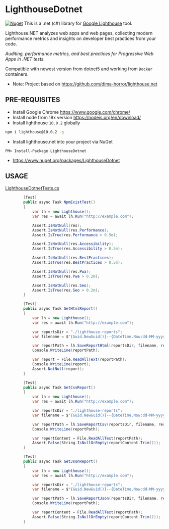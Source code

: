 # LighthouseDotnet
 [![Nuget](https://img.shields.io/nuget/v/LighthouseDotnet.svg)](https://www.nuget.org/packages/LighthouseDotnet)
This is a .net (c#) library for [Google Lighthouse](https://github.com/GoogleChrome/lighthouse) tool.

Lighthouse.NET analyzes web apps and web pages, collecting modern performance metrics and insights on developer best practices from your code.

*Auditing, performance metrics, and best practices for Progressive Web Apps in .NET tests.*

Compatible with newest version from dotnet5 and working from `Docker` containers.

- Note: Project based on https://github.com/dima-horror/lighthouse.net

## PRE-REQUISITES
- Install Google Chrome https://www.google.com/chrome/
- Install node from 18x version https://nodejs.org/en/download/
- Install lighthouse `10.0.2` globally
```sh
npm i lighthouse@10.0.2 -g
```
- Install lighthouse.net into your project via NuGet
```
PM> Install-Package LighthouseDotnet
```
- https://www.nuget.org/packages/LighthouseDotnet

## USAGE

[LighthouseDotnetTests.cs](https://github.com/fescobar/LighthouseDotnet/blob/main/LighthouseDotnetTests/Tests/LighthouseDotnetTests.cs)

```c#
        [Test]
        public async Task NpmExistTest()
        {
            var lh = new Lighthouse();
            var res = await lh.Run("http://example.com");

            Assert.IsNotNull(res);
            Assert.IsNotNull(res.Performance);
            Assert.IsTrue(res.Performance > 0.5m);

            Assert.IsNotNull(res.Accessibility);
            Assert.IsTrue(res.Accessibility > 0.5m);

            Assert.IsNotNull(res.BestPractices);
            Assert.IsTrue(res.BestPractices > 0.5m);

            Assert.IsNotNull(res.Pwa);
            Assert.IsTrue(res.Pwa > 0.2m);

            Assert.IsNotNull(res.Seo);
            Assert.IsTrue(res.Seo > 0.2m);
        }
```

```c#
        [Test]
        public async Task GetHtmlReport()
        {
            var lh = new Lighthouse();
            var res = await lh.Run("http://example.com");

            var reportsDir = "./lighthouse-reports";
            var filename = $"{Guid.NewGuid()}--{DateTime.Now:dd-MM-yyyy--HH-mm-ss}";

            var reportPath = lh.SaveReportHtml(reportsDir, filename, res);
            Console.WriteLine(reportPath);

            var report = File.ReadAllText(reportPath);
            Console.WriteLine(report);
            Assert.NotNull(report);
        }
```

```c#
        [Test]
        public async Task GetCsvReport()
        {
            var lh = new Lighthouse();
            var res = await lh.Run("http://example.com");

            var reportsDir = "./lighthouse-reports";
            var filename = $"{Guid.NewGuid()}--{DateTime.Now:dd-MM-yyyy--HH-mm-ss}";

            var reportPath = lh.SaveReportCsv(reportsDir, filename, res);
            Console.WriteLine(reportPath);

            var reportContent = File.ReadAllText(reportPath);
            Assert.False(String.IsNullOrEmpty(reportContent.Trim()));
        }
```

```c#
        [Test]
        public async Task GetJsonReport()
        {
            var lh = new Lighthouse();
            var res = await lh.Run("http://example.com");

            var reportsDir = "./lighthouse-reports";
            var filename = $"{Guid.NewGuid()}--{DateTime.Now:dd-MM-yyyy--HH-mm-ss}";

            var reportPath = lh.SaveReportJson(reportsDir, filename, res);
            Console.WriteLine(reportPath);

            var reportContent = File.ReadAllText(reportPath);
            Assert.False(String.IsNullOrEmpty(reportContent.Trim()));
        }
```
